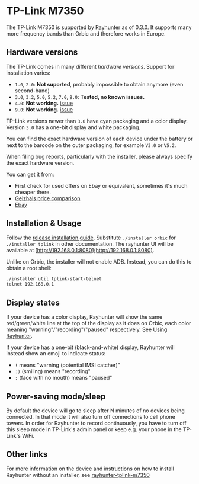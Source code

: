 # TP-Link M7350

The TP-Link M7350 is supported by Rayhunter as of 0.3.0. It supports many more frequency bands than Orbic and therefore works in Europe.

## Hardware versions

The TP-Link comes in many different *hardware versions*. Support for installation varies:

* `1.0`, `2.0`: **Not suported**, probably impossible to obtain anymore (even second-hand)
* `3.0`, `3.2`, `5.0`, `5.2`, `7.0`, `8.0`: **Tested, no known issues.**
* `4.0`: **Not working.** [issue](https://github.com/EFForg/rayhunter/issues/332)
* `9.0`: **Not working.** [issue](https://github.com/EFForg/rayhunter/issues/325)

TP-Link versions newer than `3.0` have cyan packaging and a color display.
Version `3.0` has a one-bit display and white packaging.

You can find the exact hardware version of each device under the battery or
next to the barcode on the outer packaging, for example `V3.0` or `V5.2`. 

When filing bug reports, particularly with the installer, please always
specify the exact hardware version.

You can get it from:

* First check for used offers on Ebay or equivalent, sometimes it's much cheaper there.
* [Geizhals price comparison](https://geizhals.eu/?fs=tp-link+m7350)
* [Ebay](https://www.ebay.com/sch/i.html?_nkw=tp-link+m7350&_sacat=0&_from=R40&_trksid=p4432023.m570.l1313)

## Installation & Usage

Follow the [release installation guide](./installing-from-release.md). Substitute `./installer orbic` for `./installer tplink` in other documentation. The rayhunter UI will be available at [http://192.168.0.1:8080](http://192.168.0.1:8080).

Unlike on Orbic, the installer will not enable ADB. Instead, you can do this to obtain a root shell:

```sh
./installer util tplink-start-telnet
telnet 192.168.0.1
```

## Display states

If your device has a color display, Rayhunter will show the same
red/green/white line at the top of the display as it does on Orbic, each color
meaning "warning"/"recording"/"paused" respectively. See [Using Rayhunter](./using-rayhunter.md).

If your device has a one-bit (black-and-white) display, Rayhunter will instead
show an emoji to indicate status:

* `!` means "warning (potential IMSI catcher)"
* `:)` (smiling) means "recording"
* `:` (face with no mouth) means "paused"

## Power-saving mode/sleep

By default the device will go to sleep after N minutes of no devices being
connected. In that mode it will also turn off connections to cell phone towers.
In order for Rayhunter to record continuously, you have to turn off this sleep
mode in TP-Link's admin panel or keep e.g. your phone in the TP-Link's WiFi.

## Other links

For more information on the device and instructions on how to install Rayhunter without an installer, see [rayhunter-tplink-m7350](https://github.com/m0veax/rayhunter-tplink-m7350/)
